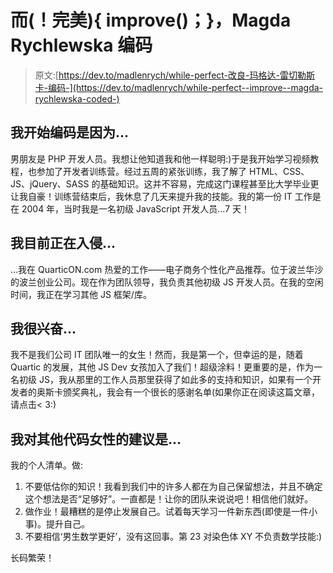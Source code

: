 # 而(！完美){ improve()；}，Magda Rychlewska 编码

> 原文:[https://dev.to/madlenrych/while-perfect-改良-玛格达-雷切勒斯卡-编码-](https://dev.to/madlenrych/while-perfect--improve--magda-rychlewska-coded-)

## 我开始编码是因为...

男朋友是 PHP 开发人员。我想让他知道我和他一样聪明:)于是我开始学习视频教程，也参加了开发者训练营。经过五周的紧张训练，我了解了 HTML、CSS、JS、jQuery、SASS 的基础知识。这并不容易，完成这门课程甚至比大学毕业更让我自豪！训练营结束后，我休息了几天来提升我的技能。我的第一份 IT 工作是在 2004 年，当时我是一名初级 JavaScript 开发人员...7 天！

## 我目前正在入侵...

...我在 QuarticON.com 热爱的工作——电子商务个性化产品推荐。位于波兰华沙的波兰创业公司。现在作为团队领导，我负责其他初级 JS 开发人员。在我的空闲时间，我正在学习其他 JS 框架/库。

## 我很兴奋...

我不是我们公司 IT 团队唯一的女生！然而，我是第一个，但幸运的是，随着 Quartic 的发展，其他 JS Dev 女孩加入了我们！超级涂料！更重要的是，作为一名初级 JS，我从那里的工作人员那里获得了如此多的支持和知识，如果有一个开发者的奥斯卡颁奖典礼，我会有一个很长的感谢名单(如果你正在阅读这篇文章，请点击< 3:)

## 我对其他代码女性的建议是...

我的个人清单。做:

1.  不要低估你的知识！我看到我们中的许多人都在为自己保留想法，并且不确定这个想法是否“足够好”。一直都是！让你的团队来说说吧！相信他们就好。
2.  做作业！最糟糕的是停止发展自己。试着每天学习一件新东西(即使是一件小事)。提升自己。
3.  不要相信‘男生数学更好’，没有这回事。第 23 对染色体 XY 不负责数学技能:)

长码繁荣！